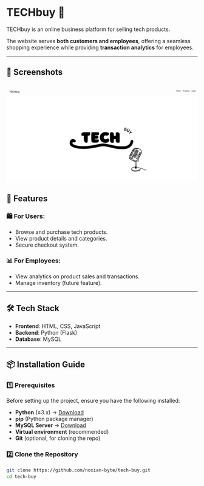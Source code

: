 # TECHbuy 🛒

TECHbuy is an online business platform for selling tech products. 

The website serves **both customers and employees**, offering a seamless shopping experience while providing **transaction analytics** for employees.  

---

## 📸 Screenshots  

![alt text](static/css/image.png)
---

## 🚀 Features  

### 🛍️ For Users:  
- Browse and purchase tech products.  
- View product details and categories.  
- Secure checkout system.  

### 📊 For Employees:  
- View analytics on product sales and transactions.  
- Manage inventory (future feature).  

---

## 🛠️ Tech Stack  

- **Frontend**: HTML, CSS, JavaScript  
- **Backend**: Python (Flask)  
- **Database**: MySQL  

---

## 📦 Installation Guide  

### 1️⃣ Prerequisites  
Before setting up the project, ensure you have the following installed:  
- **Python** (≥3.x) → [Download](https://www.python.org/downloads/)  
- **pip** (Python package manager)  
- **MySQL Server** → [Download](https://dev.mysql.com/downloads/)  
- **Virtual environment** (recommended)  
- **Git** (optional, for cloning the repo)  

### 2️⃣ Clone the Repository  
```bash
git clone https://github.com/noxian-byte/tech-buy.git
cd tech-buy


